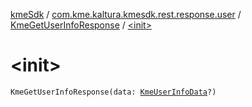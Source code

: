 [kmeSdk](../../index.md) / [com.kme.kaltura.kmesdk.rest.response.user](../index.md) / [KmeGetUserInfoResponse](index.md) / [&lt;init&gt;](./-init-.md)

# &lt;init&gt;

`KmeGetUserInfoResponse(data: `[`KmeUserInfoData`](../-kme-user-info-data/index.md)`?)`